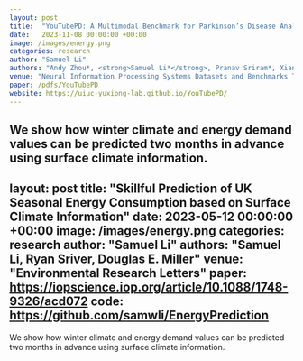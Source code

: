```yaml
---
layout: post
title:  "YouTubePD: A Multimodal Benchmark for Parkinson’s Disease Analysis"
date:   2023-11-08 00:00:00 +00:00
image: /images/energy.png
categories: research
author: "Samuel Li"
authors: "Andy Zhou*, <strong>Samuel Li*</strong>, Pranav Sriram*, Xiang Li*, Jiahua Dong*, Ansh Sharma, Yuanyi Zhong, Shirui Luo, Maria Jaromin, Volodymyr Kindratenko, Joerg Heintz, Christopher Zallek, Yuxiong Wang"
venue: "Neural Information Processing Systems Datasets and Benchmarks Track. (NeurIPS 2023)"
paper: /pdfs/YouTubePD
website: https://uiuc-yuxiong-lab.github.io/YouTubePD/
---
```

We show how winter climate and energy demand values can be predicted two months in advance using surface climate information.
---
layout: post
title:  "Skillful Prediction of UK Seasonal Energy Consumption based on Surface Climate Information"
date:   2023-05-12 00:00:00 +00:00
image: /images/energy.png
categories: research
author: "Samuel Li"
authors: "<strong>Samuel Li</strong>, Ryan Sriver, Douglas E. Miller"
venue: "Environmental Research Letters"
paper: https://iopscience.iop.org/article/10.1088/1748-9326/acd072
code: https://github.com/samwli/EnergyPrediction
---
We show how winter climate and energy demand values can be predicted two months in advance using surface climate information.
